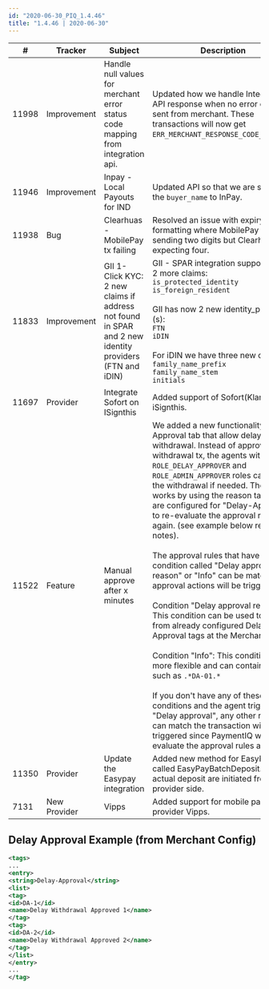 ```yaml
--- 
id: "2020-06-30_PIQ_1.4.46"
title: "1.4.46 | 2020-06-30"
--- 
```



| #     | Tracker      | Subject                                                                                                  | Description                                                                                                                                                                                                                                                                                                                                                                                                                                                                                                                                                                                                                                                                                                                                                                                                                                                                                                                                                                                                                                                                |
|-------|--------------|----------------------------------------------------------------------------------------------------------|----------------------------------------------------------------------------------------------------------------------------------------------------------------------------------------------------------------------------------------------------------------------------------------------------------------------------------------------------------------------------------------------------------------------------------------------------------------------------------------------------------------------------------------------------------------------------------------------------------------------------------------------------------------------------------------------------------------------------------------------------------------------------------------------------------------------------------------------------------------------------------------------------------------------------------------------------------------------------------------------------------------------------------------------------------------------------|
| 11998 | Improvement  | Handle null values for merchant error status code   mapping from integration api.                        | Updated how we handle Integration   API response when no error code is sent from merchant. These transactions   will now get `ERR_MERCHANT_RESPONSE_CODE_UNKNOWN`.                                                                                                                                                                                                                                                                                                                                                                                                                                                                                                                                                                                                                                                                                                                                                                                                                                                                                                          |
| 11946 | Improvement  | Inpay - Local Payouts for IND                                                                            | Updated API so that we are sending   the `buyer_name` to InPay.                                                                                                                                                                                                                                                                                                                                                                                                                                                                                                                                                                                                                                                                                                                                                                                                                                                                                                                                                                                                            |
| 11938 | Bug          | Clearhuas - MobilePay tx failing                                                                         | Resolved an issue with expiry year   formatting where MobilePay was sending two digits but Clearhaus was expecting   four.                                                                                                                                                                                                                                                                                                                                                                                                                                                                                                                                                                                                                                                                                                                                                                                                                                                                                                                                                 |
| 11833 | Improvement  | GII 1-Click KYC: 2 new claims if address not found in   SPAR and 2 new identity providers (FTN and iDIN) | GII - SPAR integration supports now   2 more   claims:<br/>`is_protected_identity`<br/>`is_foreign_resident`<br/><br/>GII   has now 2 new identity_provider   (s):<br/>`FTN`<br/>`iDIN`<br/><br/>For iDIN we have   three new   claims:<br/>`family_name_prefix`<br/>`family_name_stem`<br/>`initials`                                                                                                                                                                                                                                                                                                                                                                                                                                                                                                                                                                                                                                                                                                                                                                |
| 11697 | Provider     | Integrate Sofort on ISignthis                                                                            | Added support of Sofort(Klarna) for   iSignthis.                                                                                                                                                                                                                                                                                                                                                                                                                                                                                                                                                                                                                                                                                                                                                                                                             |
| 11522 | Feature      | Manual approve after x minutes                                                                           | We added a new functionality in the   Approval tab that allow delaying withdrawal. Instead of approving the   withdrawal tx, the agents with `ROLE_DELAY_APPROVER` and   `ROLE_ADMIN_APPROVER` roles can delay the withdrawal if needed. The delay   works by using the reason tags that are configured for   "Delay-Approval", to re-evaluate the approval rules again. (see   example below releas notes).<br/><br/>The approval rules that   have a condition called "Delay approval reason" or "Info"   can be matched the approval actions will be   triggered.<br/><br/>Condition "Delay approval reason":   This condition can be used to choose from already configured Delay-Approval   tags at the MerchantConfig.<br/><br/>Condition "Info":   This condition is more flexible and can contain a regex such as   `.*DA-01.*`<br/><br/>      If you don't have any of these conditions and the agent triggered   "Delay approval", any other rules that can match the transaction   will be triggered since PaymentIQ will re-evaluate the approval rules again. |
| 11350 | Provider     | Update the Easypay integration                                                                           | Added new method for EasyPay called   EasyPayBatchDeposit. The actual deposit are initiated from provider side.                                                                                                                                                                                                                                                                                                                                                                                                                                                                                                                                                                                                                                                                                                                                              |
| 7131  | New Provider | Vipps                                                                                                    | Added support for mobile payment   provider Vipps.                                                                                                                                                                                                                                                                                                                                                                                                                                                                                                                                                                                                                                                                                                                                                                                                             |

## Delay Approval Example (from Merchant Config)

```xml
<tags>
...
<entry>
<string>Delay-Approval</string>
<list>
<tag>
<id>DA-1</id>
<name>Delay Withdrawal Approved 1</name>
</tag>
<tag>
<id>DA-2</id>
<name>Delay Withdrawal Approved 2</name>
</tag>
</list>
</entry>
...
</tag>
```